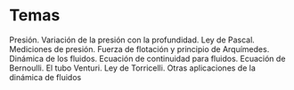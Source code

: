 # Temas 
Presión. Variación de la presión con la profundidad. Ley de Pascal. Mediciones de presión. Fuerza de flotación y principio de Arquímedes. Dinámica de los fluidos. Ecuación de continuidad para fluidos. Ecuación de Bernoulli. El tubo Venturi. Ley de Torricelli. Otras aplicaciones de la dinámica de fluidos
